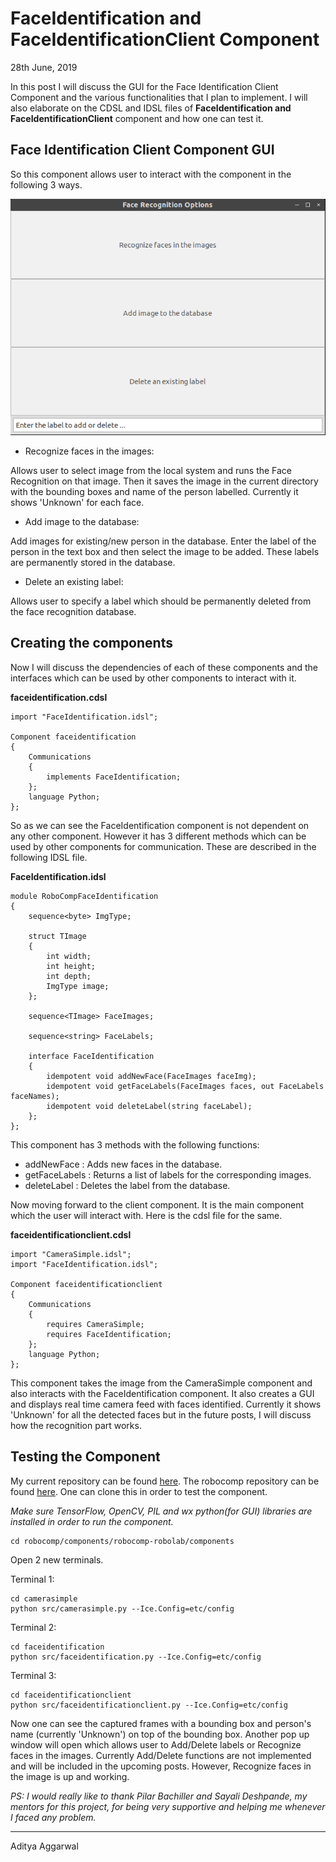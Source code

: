 # FaceIdentification and FaceIdentificationClient Component

28th June, 2019

In this post I will discuss the GUI for the Face Identification Client Component and the various functionalities that I plan to implement. I will also elaborate on the CDSL and IDSL files of **FaceIdentification and FaceIdentificationClient** component and how one can test it.

## Face Identification Client Component GUI

So this component allows user to interact with the component in the following 3 ways.

![GUI](gui.png)

- Recognize faces in the images:

Allows user to select image from the local system and runs the Face Recognition on that image. Then it saves the image in the current directory with the bounding boxes and name of the person labelled. Currently it shows 'Unknown' for each face.

- Add image to the database:

Add images for existing/new person in the database. Enter the label of the person in the text box and then select the image to be added. These labels are permanently stored in the database.

- Delete an existing label:

Allows user to specify a label which should be permanently deleted from the face recognition database.

## Creating the components

Now I will discuss the dependencies of each of these components and the interfaces which can be used by other components to interact with it.

**faceidentification.cdsl**
```
import "FaceIdentification.idsl";

Component faceidentification
{
	Communications
	{
		implements FaceIdentification;
	};
	language Python;
};
```

So as we can see the FaceIdentification component is not dependent on any other component. However it has 3 different methods which can be used by other components for communication. These are described in the following IDSL file.

**FaceIdentification.idsl**
```
module RoboCompFaceIdentification
{
	sequence<byte> ImgType;

	struct TImage
	{
		int width;
		int height;
		int depth;
		ImgType image;
	};

	sequence<TImage> FaceImages;

	sequence<string> FaceLabels;

	interface FaceIdentification
	{
		idempotent void addNewFace(FaceImages faceImg);
		idempotent void getFaceLabels(FaceImages faces, out FaceLabels faceNames);  
		idempotent void deleteLabel(string faceLabel);
	};
};
```
This component has 3 methods with the following functions:

- addNewFace : Adds new faces in the database.
- getFaceLabels : Returns a list of labels for the corresponding images.
- deleteLabel : Deletes the label from the database.

Now moving forward to the client component. It is the main component which the user will interact with. Here is the cdsl file for the same.

**faceidentificationclient.cdsl**
```
import "CameraSimple.idsl";
import "FaceIdentification.idsl";

Component faceidentificationclient
{
	Communications
	{
		requires CameraSimple;
		requires FaceIdentification;
	};
	language Python;
};
```

This component takes the image from the CameraSimple component and also interacts with the FaceIdentification component. It also creates a GUI and displays real time camera feed with faces identified. Currently it shows 'Unknown' for all the detected faces but in the future posts, I will discuss how the recognition part works.

## Testing the Component

My current repository can be found [here](https://github.com/adityaaggarwal97/robocomp-robolab/tree/faceidentification). The robocomp repository can be found [here](https://github.com/adityaaggarwal97/robocomp/tree/faceidentification). One can clone this in order to test the component. 

*Make sure TensorFlow, OpenCV, PIL and wx python(for GUI) libraries are installed in order to run the component.*

```
cd robocomp/components/robocomp-robolab/components
```
Open 2 new terminals.

Terminal 1:
```
cd camerasimple
python src/camerasimple.py --Ice.Config=etc/config
```

Terminal 2: 
```
cd faceidentification
python src/faceidentification.py --Ice.Config=etc/config
```

Terminal 3: 
```
cd faceidentificationclient
python src/faceidentificationclient.py --Ice.Config=etc/config
```

Now one can see the captured frames with a bounding box and person's name (currently 'Unknown') on top of the bounding box. Another pop up window will open which allows user to Add/Delete labels or Recognize faces in the images. Currently Add/Delete functions are not implemented and will be included in the upcoming posts. However, Recognize faces in the image is up and working.

*PS: I would really like to thank Pilar Bachiller and Sayali Deshpande, my mentors for this project, for being very supportive and helping me whenever I faced any problem.* 


* * *
Aditya Aggarwal
